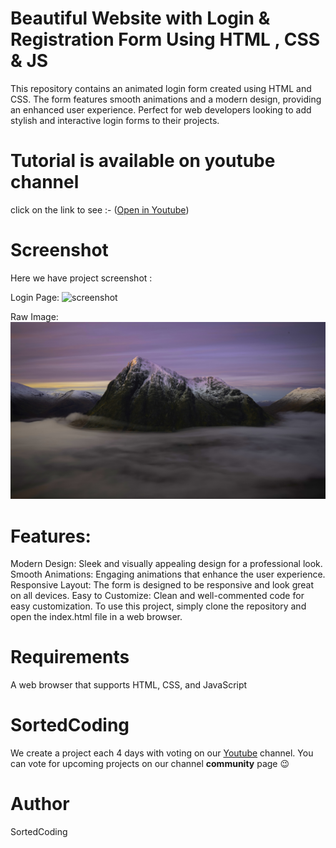 # Beautiful Website with  Login & Registration Form Using HTML , CSS & JS
This repository contains an animated login form created using HTML and CSS. The form features smooth animations and a modern design, providing an enhanced user experience. Perfect for web developers looking to add stylish and interactive login forms to their projects.



# Tutorial is available on youtube channel 
click on the link to see :- ([Open in Youtube](https://youtu.be/5FAbja_UKbg))

# Screenshot
Here we have project screenshot :


Login Page:
![screenshot](image13.png)


Raw Image:
![screenshot](buachaille-etive-mor-cx-3840x2160.jpg)


# Features:
Modern Design: Sleek and visually appealing design for a professional look.
Smooth Animations: Engaging animations that enhance the user experience.
Responsive Layout: The form is designed to be responsive and look great on all devices.
Easy to Customize: Clean and well-commented code for easy customization.
To use this project, simply clone the repository and open the index.html file in a web browser.

# Requirements

A web browser that supports HTML, CSS, and JavaScript



# SortedCoding
We create a project each 4 days with voting on our <a href="https://youtube.com/@snakecoding_12" target="_blank">Youtube</a> channel.
You can vote for upcoming projects on our channel **community** page :wink:


# Author

SortedCoding
